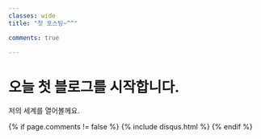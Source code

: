 ```yaml
---
classes: wide
title: "첫 포스팅~^^"

comments: true

---
```


# 오늘 첫 블로그를 시작합니다.
저의 세계를 열어볼께요.

{% if page.comments != false %}
{% include disqus.html %}
{% endif %}
